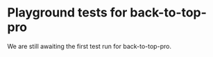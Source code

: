 # Playground tests for back-to-top-pro
We are still awaiting the first test run for back-to-top-pro.
